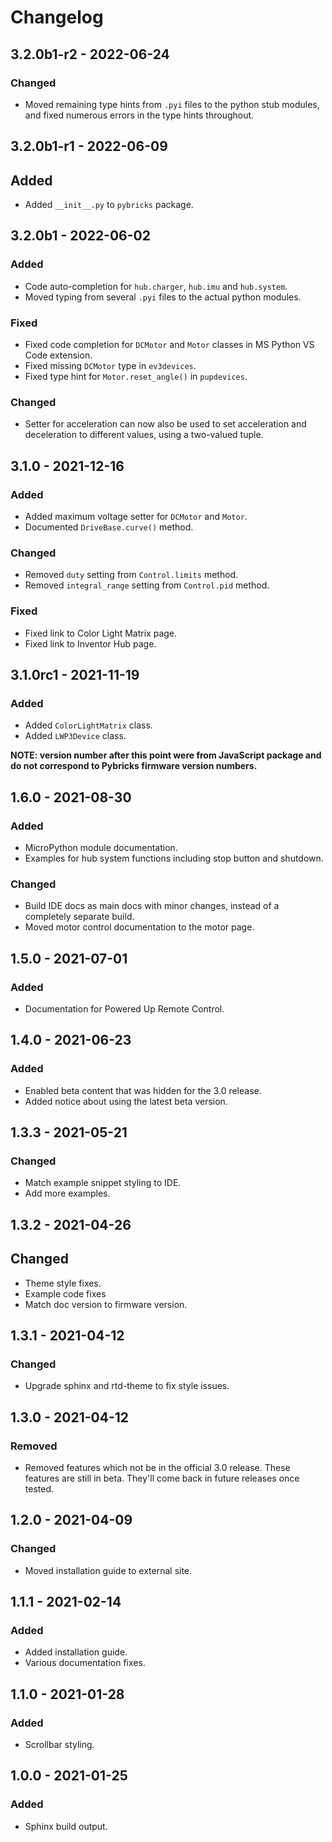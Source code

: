 # Changelog

<!-- refer to https://keepachangelog.com/en/1.0.0/ for guidance -->

## 3.2.0b1-r2 - 2022-06-24

### Changed
- Moved remaining type hints from `.pyi` files to the python stub modules, and
  fixed numerous errors in the type hints throughout.

## 3.2.0b1-r1 - 2022-06-09

## Added
- Added `__init__.py` to `pybricks` package.

## 3.2.0b1 - 2022-06-02

### Added
- Code auto-completion for `hub.charger`, `hub.imu` and `hub.system`.
- Moved typing from several `.pyi` files to the actual python modules.

### Fixed
- Fixed code completion for `DCMotor` and `Motor` classes in MS Python VS Code extension.
- Fixed missing `DCMotor` type in `ev3devices`.
- Fixed type hint for `Motor.reset_angle()` in `pupdevices`.

### Changed
- Setter for acceleration can now also be used to set acceleration and
  deceleration to different values, using a two-valued tuple.

## 3.1.0 - 2021-12-16

### Added
- Added maximum voltage setter for `DCMotor` and `Motor`.
- Documented `DriveBase.curve()` method.

### Changed
- Removed `duty` setting from `Control.limits` method.
- Removed `integral_range` setting from `Control.pid` method.

### Fixed
- Fixed link to Color Light Matrix page.
- Fixed link to Inventor Hub page.

## 3.1.0rc1 - 2021-11-19

### Added
- Added `ColorLightMatrix` class.
- Added `LWP3Device` class.

**NOTE: version number after this point were from JavaScript package and do
not correspond to Pybricks firmware version numbers.**

## 1.6.0 - 2021-08-30

### Added
- MicroPython module documentation.
- Examples for hub system functions including stop button and shutdown.

### Changed
- Build IDE docs as main docs with minor changes, instead of a completely
  separate build.
- Moved motor control documentation to the motor page.

## 1.5.0 - 2021-07-01

### Added
- Documentation for Powered Up Remote Control.

## 1.4.0 - 2021-06-23

### Added
- Enabled beta content that was hidden for the 3.0 release.
- Added notice about using the latest beta version.

## 1.3.3 - 2021-05-21

### Changed
- Match example snippet styling to IDE.
- Add more examples.

## 1.3.2 - 2021-04-26

## Changed
- Theme style fixes.
- Example code fixes
- Match doc version to firmware version.

## 1.3.1 - 2021-04-12

### Changed
- Upgrade sphinx and rtd-theme to fix style issues.

## 1.3.0 - 2021-04-12

### Removed
- Removed features which not be in the official 3.0 release. These features
  are still in beta. They'll come back in future releases once tested.

## 1.2.0 - 2021-04-09

### Changed
- Moved installation guide to external site.

## 1.1.1 - 2021-02-14

### Added
- Added installation guide.
- Various documentation fixes.

## 1.1.0 - 2021-01-28

### Added
- Scrollbar styling.

## 1.0.0 - 2021-01-25

### Added
- Sphinx build output.
